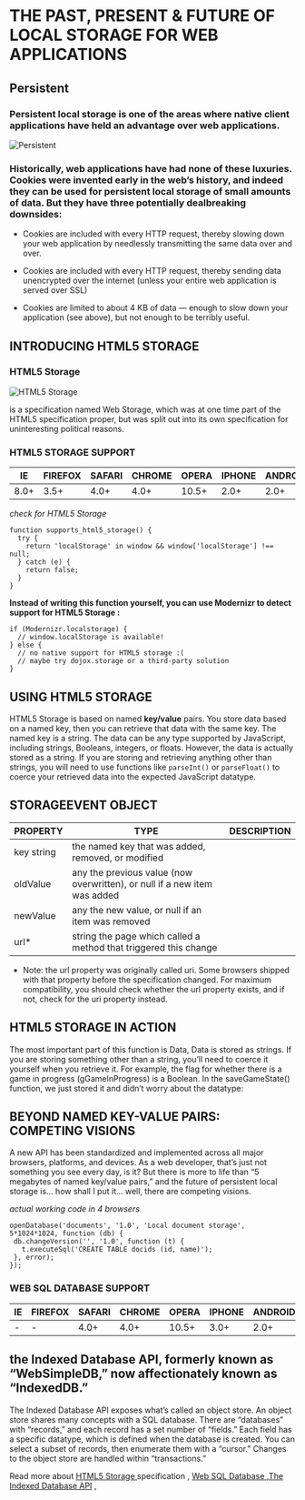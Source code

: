 # THE PAST, PRESENT & FUTURE OF LOCAL STORAGE FOR WEB APPLICATIONS 

## Persistent
### Persistent local storage is one of the areas where native client applications have held an advantage over web applications.

![Persistent](https://diveinto.html5doctor.com/i/aoc-p.png)

### Historically, web applications have had none of these luxuries. Cookies were invented early in the web’s history, and indeed they can be used for persistent local storage of small amounts of data. But they have three potentially dealbreaking downsides:

* Cookies are included with every HTTP request, thereby slowing down your web application by needlessly transmitting the same data over and over.

* Cookies are included with every HTTP request, thereby sending data unencrypted over the internet (unless your entire web application is served over SSL)

* Cookies are limited to about 4 KB of data — enough to slow down your application (see above), but not enough to be terribly useful.

## INTRODUCING HTML5 STORAGE

### HTML5 Storage 

![HTML5 Storage ](https://srimax.com/wp-content/uploads/2014/04/html5-local-storage-300x171.jpg)


is a specification named Web Storage, which was at one time part of the HTML5 specification proper, but was split out into its own specification for uninteresting political reasons.


### HTML5 STORAGE SUPPORT

IE	|FIREFOX |	SAFARI |	CHROME |	OPERA|	IPHONE |	ANDROID
-----|--------|----------|----------|---------|----------|------------
8.0+ |	3.5+ |	4.0+ |	4.0+  |	10.5+    | 	2.0+	 |2.0+



*check for HTML5 Storage*


```
function supports_html5_storage() {
  try {
    return 'localStorage' in window && window['localStorage'] !== null;
  } catch (e) {
    return false;
  }
}

```

**Instead of writing this function yourself, you can use Modernizr to detect support for HTML5 Storage :**

```
if (Modernizr.localstorage) {
  // window.localStorage is available!
} else {
  // no native support for HTML5 storage :(
  // maybe try dojox.storage or a third-party solution
}
```

## USING HTML5 STORAGE
HTML5 Storage is based on named **key/value** pairs. You store data based on a named key, then you can retrieve that data with the same key. The named key is a string. The data can be any type supported by JavaScript, including strings, Booleans, integers, or floats. However, the data is actually stored as a string. If you are storing and retrieving anything other than strings, you will need to use functions like `parseInt()` or `parseFloat()` to coerce your retrieved data into the expected JavaScript datatype.

## STORAGEEVENT OBJECT

PROPERTY |	TYPE	|DESCRIPTION
--------|----------|-----------
key	string |	the named key that was added, removed, or modified
oldValue|  any	the previous value (now overwritten), or null if a new item was added
newValue |	any	the new value, or null if an item was removed
url*	| string	the page which called a method that triggered this change


* Note: the url property was originally called uri. Some browsers shipped with that
 property before the specification changed. For maximum compatibility, you should check whether the url property exists, and if not, check for the uri property instead.


## HTML5 STORAGE IN ACTION
 The most important part of this function is Data, Data is stored as strings. If you are storing something other than a string, you’ll need to coerce it yourself when you retrieve it. For example, the flag for whether there is a game in progress (gGameInProgress) is a Boolean. In the saveGameState() function, we just stored it and didn’t worry about the datatype:

## BEYOND NAMED KEY-VALUE PAIRS: COMPETING VISIONS
A new API has been standardized and implemented across all major browsers, platforms, and devices. As a web developer, that’s just not something you see every day, is it? But there is more to life than “5 megabytes of named key/value pairs,” and the future of persistent local storage is… how shall I put it… well, there are competing visions.

 *actual working code in 4 browsers*

 ```
 openDatabase('documents', '1.0', 'Local document storage', 5*1024*1024, function (db) {
  db.changeVersion('', '1.0', function (t) {
    t.executeSql('CREATE TABLE docids (id, name)');
  }, error);
});
```


### WEB SQL DATABASE SUPPORT

IE	|FIREFOX |	SAFARI |	CHROME |	OPERA|	IPHONE |	ANDROID
-----|--------|----------|----------|---------|----------|------------
 \-  |	-   | 	4.0+	| 4.0+   | 	10.5+	 |3.0+  |	2.0+

## the Indexed Database API, formerly known as “WebSimpleDB,” now affectionately known as “IndexedDB.”

The Indexed Database API exposes what’s called an object store. An object store shares many concepts with a SQL database. There are “databases” with “records,” and each record has a set number of “fields.” Each field has a specific datatype, which is defined when the database is created. You can select a subset of records, then enumerate them with a “cursor.” Changes to the object store are handled within “transactions.”

Read more about [HTML5 Storage ](https://html.spec.whatwg.org/multipage/webstorage.html) specification , [Web SQL Database ](https://dev.w3.org/html5/webdatabase/) ,[The Indexed Database API](https://w3c.github.io/IndexedDB/) ,
